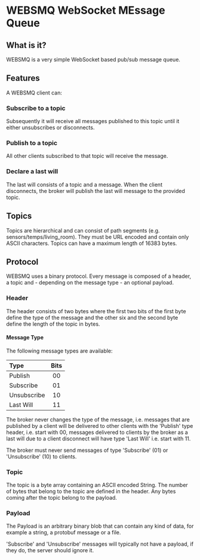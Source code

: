 # WEBSMQ WebSocket MEssage Queue

## What is it?

WEBSMQ is a very simple WebSocket based pub/sub message queue.

## Features

A WEBSMQ client can:

### Subscribe to a topic

Subsequently it will receive all messages published to this topic until it either unsubscribes or disconnects.

### Publish to a topic

All other clients subscribed to that topic will receive the message.

### Declare a last will

The last will consists of a topic and a message. When the client disconnects, the broker will publish the last will message to the provided topic.

## Topics

Topics are hierarchical and can consist of path segments (e.g. sensors/temps/living_room). They must be URL encoded and contain only ASCII characters. Topics can have a maximum length of 16383 bytes.

## Protocol

WEBSMQ uses a binary protocol. Every message is composed of a header, a topic and - depending on the message type - an optional payload.

### Header

The header consists of two bytes where the first two bits of the first byte define the type of the message and the other six and the second byte define the length of the topic in bytes.

#### Message Type

The following message types are available:

| Type        | Bits |
| :---------- | :--: |
| Publish     |  00  |
| Subscribe   |  01  |
| Unsubscribe |  10  |
| Last Will   |  11  |

The broker never changes the type of the message, i.e. messages that are published by a client will be delivered to other clients with the 'Publish' type header, i.e. start with 00, messages delivered to clients by the broker as a last will due to a client disconnect will have type 'Last Will' i.e. start with 11.

The broker must never send messages of type 'Subscribe' (01) or 'Unsubscribe' (10) to clients.

### Topic

The topic is a byte array containing an ASCII encoded String. The number of bytes that belong to the topic are defined in the header. Any bytes coming after the topic belong to the payload.

### Payload

The Payload is an arbitrary binary blob that can contain any kind of data, for example a string, a protobuf message or a file.

'Subscribe' and 'Unsubscribe' messages will typically not have a payload, if they do, the server should ignore it.
